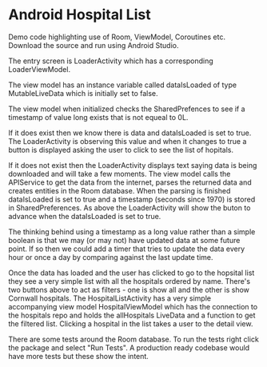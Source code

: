 # Android Hospital List
Demo code highlighting use of Room, ViewModel, Coroutines etc. Download the source and run using Android Studio. 

The entry screen is LoaderActivity which has a corresponding LoaderViewModel. 

The view model has an instance variable called dataIsLoaded of type MutableLiveData<Boolean> which is initially set to false.

The view model when initialized checks the SharedPrefences to see if a timestamp of value long exists that is not equeal to 0L. 

If it does exist then we know there is data and dataIsLoaded is set to true. The LoaderActivity is observing this value and when it changes to true a button is displayed asking the user to click to see the list of hopitals. 

If it does not exist then the LoaderActivity displays text saying data is being downloaded and will take a few moments. The view model calls the APIService to get the data from the internet, parses the returned data and creates entities in the Room database. When the parsing is finished dataIsLoaded is set to true and a timestamp (seconds since 1970) is stored in SharedPreferences. As above the LoaderActivity will show the buton to advance when the dataIsLoaded is set to true.  

The thinking behind using a timestamp as a long value rather than a simple boolean is that we may (or may not) have updated data at some future point. If so then we could add a timer that tries to update the data every hour or once a day by comparing against the last update time.

Once the data has loaded and the user has clicked to go to the hopsital list they see a very simple list with all the hospitals ordered by name. There's two buttons above to act as filters - one is show all and the other is show Cornwall hospitals. The HospitalListActivity has a very simple accompanying view model HospitalViewModel which has the connection to the hospitals repo and holds the allHospitals LiveData and a function to get the filtered list. Clicking a hospital in the list takes a user to the detail view.   

There are some tests around the Room database. To run the tests right click the package and select "Run Tests". A production ready codebase would have more tests but these show the intent.

